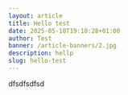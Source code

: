 ```yaml
---
layout: article
title: Hello test
date: 2025-05-18T19:10:28+01:00
author: Test
banner: /article-banners/2.jpg
description: hellp
slug: hello-test
---
```

dfsdfsdfsd
